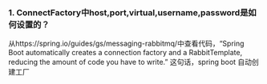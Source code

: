 ### 1. ConnectFactory中host,port,virtual,username,password是如何设置的？
从https://spring.io/guides/gs/messaging-rabbitmq/中查看代码，“Spring Boot automatically creates a connection factory and a RabbitTemplate, reducing the amount of code you have to write.”
这句话，spring boot 自动创建工厂
